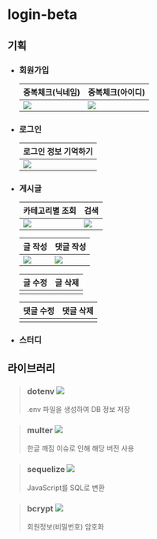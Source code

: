 # login-beta

## 기획
* ### 회원가입
  |중복체크(닉네임)|중복체크(아이디)|
  |---|---|
  |![](https://github.com/pipi-shortstocking/CodingTest/assets/95032287/dc4a9bf0-c9ca-42dd-8d9a-106bf88fd62a)|![](https://github.com/pipi-shortstocking/CodingTest/assets/95032287/543cfe5e-0b0b-45c7-8e06-933d519dce24)|
* ### 로그인
  |로그인 정보 기억하기|
  |---|
  |![](https://github.com/pipi-shortstocking/CodingTest/assets/95032287/c1d2a1bd-a66b-4017-a4a1-c33c0b476b7f)|

* ### 게시글
  |카테고리별 조회|검색|
  |---|---|
  |![](https://github.com/pipi-shortstocking/CodingTest/assets/95032287/e1838e51-b8a1-4d12-9800-5347532a098f)|![](https://github.com/pipi-shortstocking/CodingTest/assets/95032287/3be653c5-77c4-46f5-9f60-b52c128f3bc3)|
  
  |글 작성|댓글 작성|
  |---|---|
  |![](https://github.com/pipi-shortstocking/CodingTest/assets/95032287/7b445c6f-f319-4e4d-996d-236275beb54e)|![](https://github.com/pipi-shortstocking/CodingTest/assets/95032287/c5a804b4-b710-42c3-887a-112fb5f5e645)|

  |글 수정|글 삭제|
  |---|---|
  |||
  
  |댓글 수정|댓글 삭제|
  |---|---|
  |||
* ### 스터디

## 라이브러리 
> ### dotenv <img src ="https://img.shields.io/badge/version-16.3.1-green.svg"/>
> .env 파일을 생성하여 DB 정보 저장
> 

> ### multer <img src ="https://img.shields.io/badge/version-1.4.4-green.svg"/>
> 한글 깨짐 이슈로 인해 해당 버전 사용

> ### sequelize <img src ="https://img.shields.io/badge/version-6.32.1-green.svg"/>
> JavaScript를 SQL로 변환

> ### bcrypt <img src ="https://img.shields.io/badge/version-5.1.1-green.svg"/>
> 회원정보(비밀번호) 암호화 
